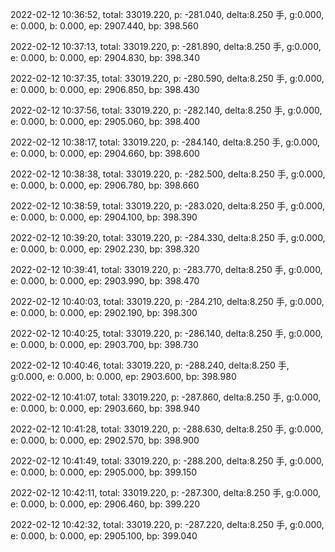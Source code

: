 2022-02-12 10:36:52, total: 33019.220, p: -281.040, delta:8.250 手, g:0.000, e: 0.000, b: 0.000, ep: 2907.440, bp: 398.560

2022-02-12 10:37:13, total: 33019.220, p: -281.890, delta:8.250 手, g:0.000, e: 0.000, b: 0.000, ep: 2904.830, bp: 398.340

2022-02-12 10:37:35, total: 33019.220, p: -280.590, delta:8.250 手, g:0.000, e: 0.000, b: 0.000, ep: 2906.850, bp: 398.430

2022-02-12 10:37:56, total: 33019.220, p: -282.140, delta:8.250 手, g:0.000, e: 0.000, b: 0.000, ep: 2905.060, bp: 398.400

2022-02-12 10:38:17, total: 33019.220, p: -284.140, delta:8.250 手, g:0.000, e: 0.000, b: 0.000, ep: 2904.660, bp: 398.600

2022-02-12 10:38:38, total: 33019.220, p: -282.500, delta:8.250 手, g:0.000, e: 0.000, b: 0.000, ep: 2906.780, bp: 398.660

2022-02-12 10:38:59, total: 33019.220, p: -283.020, delta:8.250 手, g:0.000, e: 0.000, b: 0.000, ep: 2904.100, bp: 398.390

2022-02-12 10:39:20, total: 33019.220, p: -284.330, delta:8.250 手, g:0.000, e: 0.000, b: 0.000, ep: 2902.230, bp: 398.320

2022-02-12 10:39:41, total: 33019.220, p: -283.770, delta:8.250 手, g:0.000, e: 0.000, b: 0.000, ep: 2903.990, bp: 398.470

2022-02-12 10:40:03, total: 33019.220, p: -284.210, delta:8.250 手, g:0.000, e: 0.000, b: 0.000, ep: 2902.190, bp: 398.300

2022-02-12 10:40:25, total: 33019.220, p: -286.140, delta:8.250 手, g:0.000, e: 0.000, b: 0.000, ep: 2903.700, bp: 398.730

2022-02-12 10:40:46, total: 33019.220, p: -288.240, delta:8.250 手, g:0.000, e: 0.000, b: 0.000, ep: 2903.600, bp: 398.980

2022-02-12 10:41:07, total: 33019.220, p: -287.860, delta:8.250 手, g:0.000, e: 0.000, b: 0.000, ep: 2903.660, bp: 398.940

2022-02-12 10:41:28, total: 33019.220, p: -288.630, delta:8.250 手, g:0.000, e: 0.000, b: 0.000, ep: 2902.570, bp: 398.900

2022-02-12 10:41:49, total: 33019.220, p: -288.200, delta:8.250 手, g:0.000, e: 0.000, b: 0.000, ep: 2905.000, bp: 399.150

2022-02-12 10:42:11, total: 33019.220, p: -287.300, delta:8.250 手, g:0.000, e: 0.000, b: 0.000, ep: 2906.460, bp: 399.220

2022-02-12 10:42:32, total: 33019.220, p: -287.220, delta:8.250 手, g:0.000, e: 0.000, b: 0.000, ep: 2905.100, bp: 399.040